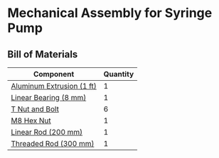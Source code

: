 # Mechanical Assembly for Syringe Pump

## Bill of Materials

Component    | Quantity
------------ | -------------
[Aluminum Extrusion (1 ft)](https://www.mcmaster.com/47065T107/)| 1
[Linear Bearing (8 mm)](https://www.mcmaster.com/61205K75/)| 1
[T Nut and Bolt](https://www.mcmaster.com/47065T139/)| 6
[M8 Hex Nut](https://www.mcmaster.com/90592A022/)| 1
[Linear Rod (200 mm)](https://www.mcmaster.com/6112K44/)| 1
[Threaded Rod (300 mm)](https://www.mcmaster.com/1078N32/)| 1
